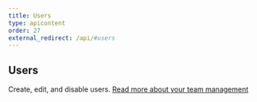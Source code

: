 ```yaml
---
title: Users
type: apicontent
order: 27
external_redirect: /api/#users
---
```


## Users
Create, edit, and disable users. [Read more about your team management][1]

[1]: /account_management/team
